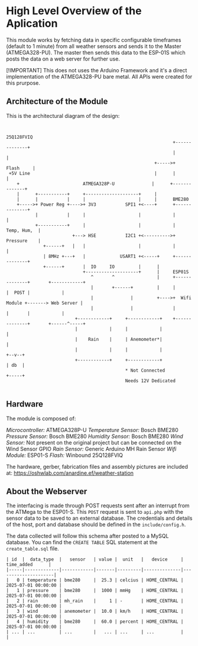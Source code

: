 # High Level Overview of the Aplication

This module works by fetching data in specific configurable timeframes (default to 1 minute) from all weather sensors and sends it to the Master (ATMEGA328-PU).
The master then sends this data to the ESP-01S which posts the data on a web server for further use.

[!IMPORTANT]
This does not uses the Arduino Framework and it's a direct implementation of the ATMEGA328-PU bare metal. All APIs were created for this prurpose.

## Architecture of the Module
This is the architectural diagram of the design:
```

                                                               25Q128FVIQ
                                                               +--------------+
                                                               |              |
                                                        +----->+    Flash     |
 +5V Line                                               |      |              |
    +                        ATMEGA328P-U              |      +--------------+
    |      +-----------+     +--------------------+     |
    |      |           |     |                    |     |      BME280
    +----->+ Power Reg +---->+ 3V3           SPI1 +<----+      +--------------+
           |           |     |                    |            |              |
           +-----------+     |                    |            |  Temp, Hum,  |
                         +---> HSE           I2C1 +<---------->+  Pressure    |
              +------+   |   |                    |            |              |
              | 8MHz +---+   |             USART1 +<-----+     +--------------+
              +------+       |  IO     IO         |      |
                             +--------------------+      |     ESP01S
                                ^       ^                |     +--------------+       +------------+
                                |       +------+         |     |              |  POST |            |
                                |              |         +---->+  Wifi Module +-------> Web Server |
                                |              |               |              |       |            |
                          +------------+     +------------+    +--------------+       +------^-----+
                          |            |     |            |                                  |
                          |    Rain    |     | Anemometer*|                                  |
                          |            |     |            |                               +--v--+
                          +------------+     +------------+                               | db  |
                                             * Not Connected                              +-----+
                                             Needs 12V Dedicated


```


## Hardware

The module is composed of:

*Microcontroller:* ATMEGA328P-U
*Temperature Sensor:* Bosch BME280
*Pressure Sensor:* Bosch BME280
*Humidity Sensor:* Bosch BME280
*Wind Sensor:* Not present on the original project but can be connected on the Wind Sensor GPIO
*Rain Sensor:* Generic Arduino MH Rain Sensor
*Wifi Module:* ESP01-S
*Flash:* Winbound 25Q128FVIQ

The hardware, gerber, fabrication files and assembly pictures are included at: https://oshwlab.com/anardine.ef/weather-station

## About the Webserver

The interfacing is made through POST requests sent after an interrupt from the ATMega to the ESP01-S. This `POST` request is sent to `api.php` with the sensor data to be saved to an external database.
The credentials and details of the host, port and database should be defined in the `include/config.h`.

The data collected will follow this schema after posted to a MySQL database. You can find the `CREATE TABLE` SQL statement at the `create_table.sql` file.

```
| id  |  data_type  |   sensor   | value |  unit   |   device     |     time_added      |
|-----|-------------|------------|-------|---------|--------------|---------------------|
|   0 | temperature | bme280     |  25.3 | celcius | HOME_CENTRAL | 2025-07-01 00:00:00 |
|   1 | pressure    | bme280     |  1000 | mmHg    | HOME_CENTRAL | 2025-07-01 00:00:00 |
|   2 | rain        | mh_rain    |     1 | -       | HOME_CENTRAL | 2025-07-01 00:00:00 |
|   3 | wind        | anemometer |  10.0 | km/h    | HOME_CENTRAL | 2025-07-01 00:00:00 |
|   4 | humidity    | bme280     |  60.0 | percent | HOME_CENTRAL | 2025-07-01 00:00:00 |
| ... | ...         | ...        |   ... | ...     | ...          |                     |

```

